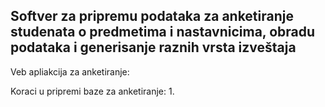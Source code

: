 
## Softver za pripremu podataka za anketiranje studenata o predmetima i nastavnicima, obradu podataka i generisanje raznih vrsta izveštaja

Veb apliakcija za anketiranje:  



Koraci u pripremi baze za anketiranje:
1. 

